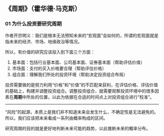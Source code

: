 ## 《周期》（霍华德·马克斯）


### 01 为什么投资要研究周期

作者开宗明义：我们是根本无法预知未来的“宏观面”会如何的，所谓的宏观面就是指未来的经济、市场、地缘政治等情况。

所以，有价值的研究应该投入到下面三个方面：

1. 基本面：包括行业基本面、公司基本面、证券基本面（帮助评估价值）
2. 市场面：支付的买入价格要合理（帮助评估价格）
3. 组合面：理解我们所处的投资环境（帮助决定投资组合布局）

投资需要做的是努力利用“价格”和“价值”的不匹配来获利，在评估价格、评估价值的基础上，构建并调整投资组合。调整投资组合，就需要观察投资环境中的很多因素在**周期**中所处的位置，以此为依据在合适的时间点上对投资组合进行“校准”。

---

“风险”的起源，本质上是我们并不知道未来会发生什么，不确定性是无法避免的。所以，我们应该把未来看成一系列由概率构成的区间。

研究周期的目的就是更好地判断未来可能的趋势，以此推断未来的概率分布。